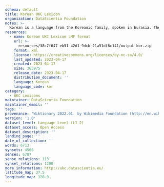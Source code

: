 ```yaml
---
schema: default
title: Korean UKC Lexicon
organization: DataScientia Foundation
notes: >-
  Korean is a language from the Koreanic family, spoken in Eurasia. The UKC Lexicon of Korean is represented as a lexico-semantic network. It consists of words, word senses, synsets, as well as sense-level and synset-level relationships.
resources:
  - name: Korean UKC Lexicon LMF format
    url: >-
      resources/38c7f647-eb51-42d1-9dcb-21a51df6c141/output-kor.zip
    format: xml
    license: https://creativecommons.org/licenses/by-nc-sa/4.0/
    last_updated: 2023-04-17
    created: 2023-04-17
    size: 363975
    release_date: 2023-04-17
    distribution_document: ''
    language: Korean
    language_code: kor
category:
  - UKC Lexicons
maintainer: DataScientia Foundation
maintainer_email: ''
tags: ''
provenance: 'Wiktionary 2022.01. by Wikimedia Foundation (http://en.wiktionary.org); CogNet 2.1 by Khuyagbaatar Batsuren, National University of Mongolia (http://cognet.ukc.disi.unitn.it); KinDiv: Kinship Diversity 1.0 by Temuulen Khishigsuren (http://ukc.disi.unitn.it/index.php/kinship/); UniMet: Universal Metonymy 1.0 by Temuulen Khishigsuren and Gábor Bella (http://ukc.disi.unitn.it/index.php/metonymy/); MorphyNet 2.0 by Gábor Bella and Khuyagbaatar Batsuren (http://ukc.disi.unitn.it/index.php/morphynet/); NorthEuraLex 0.9 by Johannes Dellert and Gerhard Jäger, Eberhard Karls Universität Tübingen (http://northeuralex.org/); Princeton WordNet 2.1 by Princeton University (https://wordnet.princeton.edu)'
version: '1.0'
dataset_level: Language Level (L1-2)
dataset_access: Open Access
dataset_description: ''
landing_page: ''
date_of_collection: ''
words: 6713
synsets: 4566
senses: 6787
sense_relations: 113
synset_relations: 1200
more_information: http://ukc.datascientia.eu/
latitude_map: 37.5
longitude_map: 128.0
---
```

